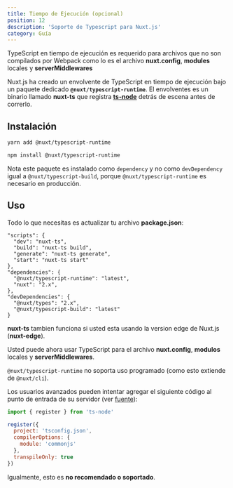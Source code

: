 ```yaml
---
title: Tiempo de Ejecución (opcional)
position: 12
description: 'Soporte de Typescript para Nuxt.js'
category: Guía
---
```


TypeScript en tiempo de ejecución es requerido para archivos que no son compilados por Webpack como lo es el archivo **nuxt.config**, **modules** locales y **serverMiddlewares**

Nuxt.js ha creado un envolvente de TypeScript en tiempo de ejecución bajo un paquete dedicado **`@nuxt/typescript-runtime`**. El envolventes es un binario llamado **nuxt-ts** que registra [**ts-node**](https://github.com/TypeStrong/ts-node) detrás de escena antes de correrlo.

## Instalación

<code-group>
<code-block label="Yarn" active>

```sh
yarn add @nuxt/typescript-runtime
```

</code-block>
<code-block label="NPM">

```sh
npm install @nuxt/typescript-runtime
```

</code-block>
</code-group>

<alert type="info">

Nota este paquete es instalado como `dependency` y no como `devDependency` igual a `@nuxt/typescript-build`, porque `@nuxt/typescript-runtime` es necesario en producción.

</alert>

## Uso

Todo lo que necesitas es actualizar tu archivo **package.json**:

```json{2-5}
"scripts": {
  "dev": "nuxt-ts",
  "build": "nuxt-ts build",
  "generate": "nuxt-ts generate",
  "start": "nuxt-ts start"
},
"dependencies": {
  "@nuxt/typescript-runtime": "latest",
  "nuxt": "2.x",
},
"devDependencies": {
  "@nuxt/types": "2.x",
  "@nuxt/typescript-build": "latest"
}
```

<alert type="info">

**nuxt-ts** tambien funciona si usted esta usando la version edge de Nuxt.js (**nuxt-edge**).

</alert>

Usted puede ahora usar TypeScript para el archivo **nuxt.config**, **modulos** locales y **serverMiddlewares**.

<alert type="warning">


`@nuxt/typescript-runtime` no soporta uso programado (como esto extiende de `@nuxt/cli`).

Los usuarios avanzados pueden intentar agregar el siguiente código al punto de entrada de su servidor (ver [fuente](https://github.com/nuxt/typescript/blob/master/packages/typescript-runtime/src/index.ts)):

```js
import { register } from 'ts-node'

register({
  project: 'tsconfig.json',
  compilerOptions: {
    module: 'commonjs'
  },
  transpileOnly: true
})
```

Igualmente, esto es **no recomendado o soportado**.

</alert>
